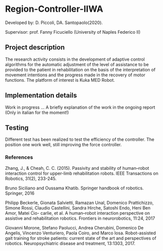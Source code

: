
<h1>Region-Controller-IIWA</h1>

Developed by: D. Piccoli, DA. Santopaolo(2020).

Supervisor: prof. Fanny Ficuciello (University of Naples Federico II)


<h2>Project description</h2>

The research activity consists in the development of adaptive control algorithms for the automatic adjustment of the level of assistance to be provided to the patient in rehabilitation on the basis of the interpretation of movement intentions and the progress made in the recovery of motor functions. The platform of interest is Kuka MED Robot.

<h2>Implementation details</h2>
  
 Work in progress ... A briefly explanation of the work in the ongoing report (Only in italian for the moment!)
 
 
<h2>Testing</h2>

Different test has been realized to test the efficiency of the controller. The position one work well, still improving the force controller.

<h3> References </h3>

Zhang, J., & Cheah, C. C. (2015). Passivity and stability of human–robot interaction control for upper-limb rehabilitation robots. IEEE Transactions on Robotics, 31(2), 233-245.

Bruno Siciliano and Oussama Khatib. Springer handbook of robotics. Springer, 2016

Philipp Beckerle, Gionata Salvietti, Ramazan Unal, Domenico Prattichizzo, Simone Rossi, Claudio Castellini, Sandra Hirche, Satoshi Endo, Heni Ben Amor, Matei Cio-
carlie, et al. A human–robot interaction perspective on assistive and rehabilitation robotics. Frontiers in neurorobotics, 11:24, 2017

Giovanni Morone, Stefano Paolucci, Andrea Cherubini, Domenico De Angelis, Vincenzo Venturiero, Paola Coiro, and Marco Iosa. Robot-assisted gait training for stroke patients: current state of the art and perspectives of robotics. Neuropsychiatric disease and treatment, 13:1303, 2017.
